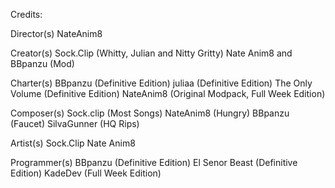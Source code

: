 Credits:  

Director(s) NateAnim8  

Creator(s) Sock.Clip (Whitty, Julian and Nitty Gritty) Nate Anim8 and BBpanzu (Mod)  

Charter(s) BBpanzu (Definitive Edition) juliaa (Definitive Edition) The Only Volume (Definitive Edition) NateAnim8 (Original Modpack, Full Week Edition)  

Composer(s) Sock.clip (Most Songs) NateAnim8 (Hungry) BBpanzu (Faucet) SilvaGunner (HQ Rips)   

Artist(s) Sock.Clip Nate Anim8  

Programmer(s) BBpanzu (Definitive Edition) El Senor Beast (Definitive Edition) KadeDev (Full Week Edition)
